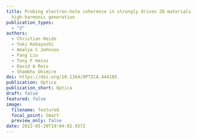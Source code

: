```yaml
---
title: Probing electron-hole coherence in strongly driven 2D materials using
  high-harmonic generation
publication_types:
  - "2"
authors:
  - Christian Heide
  - Yuki Kobayashi
  - Amalya C Johnson
  - Fang Liu
  - Tony F Heinz
  - David A Reis
  - Shambhu Ghimire
doi: https://doi.org/10.1364/OPTICA.444105
publication: Optica
publication_short: Optica
draft: false
featured: false
image:
  filename: featured
  focal_point: Smart
  preview_only: false
date: 2022-05-20T19:04:02.937Z
---
```

